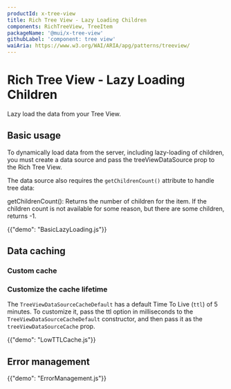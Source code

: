 ```yaml
---
productId: x-tree-view
title: Rich Tree View - Lazy Loading Children
components: RichTreeView, TreeItem
packageName: '@mui/x-tree-view'
githubLabel: 'component: tree view'
waiAria: https://www.w3.org/WAI/ARIA/apg/patterns/treeview/
---
```


# Rich Tree View - Lazy Loading Children

<p class="description">Lazy load the data from your Tree View.</p>

## Basic usage

To dynamically load data from the server, including lazy-loading of children, you must create a data source and pass the treeViewDataSource prop to the Rich Tree View.

The data source also requires the `getChildrenCount()` attribute to handle tree data:

getChildrenCount(): Returns the number of children for the item. If the children count is not available for some reason, but there are some children, returns -1.

{{"demo": "BasicLazyLoading.js"}}

## Data caching

### Custom cache

### Customize the cache lifetime

The `TreeViewDataSourceCacheDefault` has a default Time To Live (`ttl`) of 5 minutes. To customize it, pass the ttl option in milliseconds to the `TreeViewDataSourceCacheDefault` constructor, and then pass it as the `treeViewDataSourceCache` prop.

{{"demo": "LowTTLCache.js"}}

## Error management

{{"demo": "ErrorManagement.js"}}
